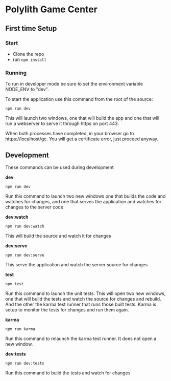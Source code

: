 # Polylith Game Center

## First time Setup
### Start
* Clone the repo
* run `npm install`


### Running
To run in developer mode be sure to set the environment variable NODE_ENV to
"dev".

To start the application use this command from the root of the source:
```shell
npm run dev
```
This will launch two windows, one that will build the app and one that will
run a webserver to serve it through https on port 443.

When both processes have completed, in your browser go to https://localhost/gc.
You will get a certificate error, just proceed anyway.

## Development
These commands can be used during development

**dev**
```shell
npm run dev
```
Run this command to launch two new windows one that builds the code and watches
for changes, and one that serves the application and watches for changes to
the server code

**dev:watch**
```shell
npm run dev:watch
```
This will build the source and watch it for changes

**dev:serve**
```shell
npm run dev:serve
```

This serve the application and watch the server source for changes

**test**
```shell
npm test
```

Run this command to launch the unit tests. This will open two new windows, one
that will build the tests and watch the source for changes and rebuild. And
the other the karma test runner that runs those built tests. Karma is setup to
monitor the tests for changes and run them again.


**karma**
```shell
npm run karma
```
Run this command to relaunch the karma test runner. It does not open a new
window.

**dev:tests**
```shell
npm run dev:tests
```

Run this command to build the tests and watch for changes
